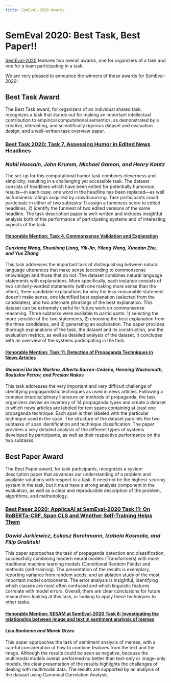 ```yaml
---
title: SemEval-2020 Awards
---
```


# SemEval 2020: Best Task, Best Paper!!

[SemEval-2020](http://alt.qcri.org/semeval2020) features two overall awards, one for organizers of a task and one for a team participating in a task.

We are very pleased to announce the winners of these awards for SemEval-2020!

## Best Task Award

The Best Task award, for organizers of an individual shared task, recognizes a task
that stands out for making an important intellectual contribution to empirical computational
semantics, as demonstrated by a creative, interesting, and scientifically rigorous dataset 
and evaluation design, and a well-written task overview paper.

### [Best Task 2020: Task 7, Assessing Humor in Edited News Headlines](https://www.aclweb.org/anthology/2020.semeval-1.98/)
### _Nabil Hossain, John Krumm, Michael Gamon, and Henry Kautz_

The set-up for this computational humor task combines cleverness and simplicity, 
resulting in a challenging yet accessible task. The dataset consists of headlines 
which have been edited for potentially humorous results—in each case, one word in 
the headline has been replaced—as well as funniness ratings acquired by crowdsourcing. 
Task participants could participate in either of two subtasks: 1) assign a funniness score
to edited headlines, 2) identify the funniest of two edited versions of the same headline. 
The task description paper is well-written and includes insightful analysis both 
of the performance of participating systems and of interesting aspects of the task. 

#### [Honorable Mention: Task 4, Commonsense Validation and Explanation](https://www.aclweb.org/anthology/2020.semeval-1.39/)
#### _Cunxiang Wang, Shuailong Liang, Yili Jin, Yilong Wang, Xiaodan Zhu, and Yue Zhang_

This task addresses the important task of distinguishing between natural language utterances that make sense (according to commonsense knowledge)
and those that do not. The dataset combines natural language statements with explanations. More specifically, each instance consists of two 
similarly-worded statements (with one making more sense than the other), three candidate explanations for why the less-reasonable statement 
doesn’t make sense, one identified best explanation (selected from the candidates), and two alternate phrasings of the best explanation. 
This dataset can be extremely useful for future work on commonsense reasoning. Three subtasks were available to participants: 1) selecting 
the more sensible of the two statements, 2) choosing the best explanation from the three candidates, and 3) generating an explanation. The 
paper provides thorough explanations of the task, the dataset and its construction, and the evaluation metrics, as well as detailed analysis of the dataset. 
It concludes with an overview of the systems participating in the task.

#### [Honorable Mention: Task 11, Detection of Propaganda Techniques in News Articles](https://www.aclweb.org/anthology/2020.semeval-1.186/)
#### _Giovanni Da San Martino, Alberto Barrón-Cedeño, Henning Wachsmuth, Rostislav Petrov, and Preslav Nakov_

This task addresses the very important and very difficult challenge of identifying propagandistic techniques as used in news articles. 
Following a complex interdisciplinary literature on methods of propaganda, the task organizers devise an inventory of 14 propaganda types 
and create a dataset in which news articles are labeled for text spans containing at least one propaganda technique. Each span is then 
labeled with the particular technique used in the span. The structure of the dataset parallels the two subtasks of span identification and 
technique classification. The paper provides a very detailed analysis of the different types of 
systems developed by participants, as well as their respective performance on the two subtasks.

## Best Paper Award

The Best Paper award, for task participants, recognizes a system description paper that advances our understanding of a problem and 
available solutions with respect to a task. It need not be the highest-scoring system in the task, but it must have a strong analysis 
component in the evaluation, as well as a clear and reproducible description of the problem, algorithms, and methodology.

### [Best Paper 2020: ApplicaAI at SemEval-2020 Task 11: On RoBERTa-CRF, Span CLS and Whether Self-Training Helps Them](https://www.aclweb.org/anthology/2020.semeval-1.187/) 
### _Dawid Jurkiewicz, Łukasz Borchmann, Izabela Kosmala, and Filip Graliński_

This paper approaches the task of propaganda detection and classification, successfully combining modern neural models (Transformers) 
with more traditional machine learning models (Conditional Random Fields) and methods (self-training). The presentation of the results 
is exemplary, reporting variance from random seeds, and an ablation study of the most important model components. The error analysis is 
insightful, identifying which classes are most often confused and which linguistic features correlate with model errors. 
Overall, there are clear conclusions for future researchers looking at this task, or looking to apply these techniques to other tasks.

#### [Honorable Mention: SESAM at SemEval-2020 Task 8: Investigating the relationship between image and text in sentiment analysis of memes](https://www.aclweb.org/anthology/2020.semeval-1.102/)
#### _Lisa Bonheme and Marek Grzes_

This paper approaches the task of sentiment analysis of memes, with a careful consideration of how to combine features from the text 
and the image. Although the results could be seen as negative, because the multimodal models overall performed no better than text-only 
or image-only models, the clear presentation of the results highlights the challenges of dealing with multimodal data. 
The results are supported by an analysis of the dataset using Canonical Correlation Analysis.
